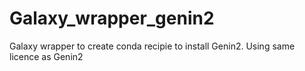 # Galaxy_wrapper_genin2
Galaxy wrapper to create conda recipie to install Genin2. Using same licence as Genin2
